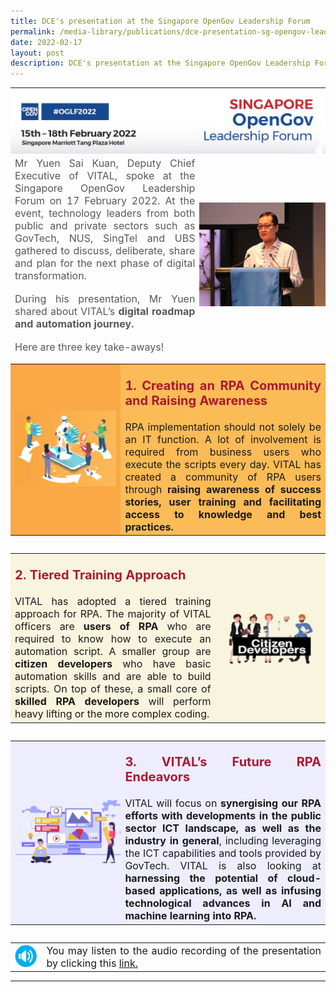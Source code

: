 ```yaml
---
title: DCE's presentation at the Singapore OpenGov Leadership Forum
permalink: /media-library/publications/dce-presentation-sg-opengov-leadership-forum
date: 2022-02-17
layout: post
description: DCE's presentation at the Singapore OpenGov Leadership Forum
---
```

<table style="border: 0px;padding:0px;" width="100%" height="100%">	
	<tr style="border: 0px;padding:0px;">
		<td colspan = "2" style="border: 0px;padding:0px;vertical-align: middle;text-align: center;">
			<img src="/images/Media/OpenGovHeader.png"  /> 
		</td>
	</tr>
	<tr style="border: 0px; padding:0px;" >
		<td width="60%">
			<div style="font-size:16px;text-align:justify;color:#585858">   
				Mr Yuen Sai Kuan, Deputy Chief Executive of VITAL, spoke at the Singapore OpenGov Leadership Forum on 17 February 2022. At the event, technology leaders from both public and private sectors such as GovTech, NUS, SingTel and UBS gathered to discuss, deliberate, share and plan for the next phase of digital transformation. 
			</div>
			<br>			
			<div style="font-size:16px;text-align:justify;color:#585858">   
				During his presentation, Mr Yuen shared about VITAL’s <b>digital roadmap and automation journey.</b>
				</div>
			<br>			
			<div style="font-size:16px;text-align:justify;color:#585858">   
				Here are three key take-aways!
				</div>
		</td>	
		<td style="border: 0px; padding:0px;" >
			<img src="/images/Media/OpenGovImage1.png"  /> 
		</td>
	</tr>
	<tr style="border: 0px; padding:0px;">
		<td colspan="2" style="border: 0px; padding:0px;">
			<table style="border: 0;padding:0px;">	
				<tr style="border: 0px; padding:0px;">
				<td style="border: 0px;vertical-align: middle;background-color:#faa946" width="35%" >
					<img src="/images/Media/OpenGovImage2.png"/> 
			</td>
		<td style="border: 0px;vertical-align: middle;background-color:#fbbb56" >
			<p style="font-size:20px;text-align:justify;color:#a91932;">	
				<b>1. Creating an RPA Community and Raising Awareness</b>
			</p>
			<div style="font-size:16px;text-align:justify;">
				RPA implementation should not solely be an IT function. A lot of involvement is required from business users who execute the scripts every day. VITAL has created a community of RPA users through <b>raising awareness of success stories, user training and facilitating access to knowledge and best practices.</b>
				</div>
		</td>
	</tr>
</table>
	</td>
	</tr>	
		<tr style="border: 0; padding:0px;">
		<td colspan="2" style="border: 0; padding:0px;">
			<table style="border: 0;padding:0px;">	
				<tr style="border: 0px; padding:0px;">				
		<td style="border: 0px;vertical-align: middle;background-color:#f9f4de" >
			<p style="font-size:20px;text-align:justify;color:#a91932;">	
				<b>2. Tiered Training Approach</b>
			</p>
			<div style="font-size:16px;text-align:justify;">
				   VITAL has adopted a tiered training approach for RPA. The majority of VITAL officers are <b>users of RPA</b> who are required to know how to execute an automation script. A smaller group are <b>citizen developers</b> who have basic automation skills and are able to build scripts. On top of these, a small core of <b>skilled RPA developers</b> will perform heavy lifting or the more complex coding.
				</div>
		</td>
		<td style="border: 0px; padding:0px;vertical-align: middle;background-color:#f9f4de" width="35%" >
					<img src="/images/Media/OpenGovImage3.png"/> 
			</td>
	</tr>
</table>
	</td>
	</tr>	
		<tr style="border: 0px; padding:0px;">
		<td colspan="2" style="border: 0px; padding:0px;">
			<table style="border: 0;padding:0px;">	
				<tr style="border: 0px; padding:0px;">
				<td style="border: 0px; padding:0px;background-color:#eeedfd;vertical-align: middle;" width= "35%" height="100%">
					<img src="/images/Media/OpenGovImage4.png" /> 
			</td>
		<td style="border: 0px;vertical-align: middle;background-color:#eeedfd" >
			<p style="font-size:20px;text-align:justify;color:#a91932;">	
				<b>3. VITAL’s Future RPA Endeavors</b>
			</p>
			<div style="font-size:16px;text-align:justify;">
				VITAL will focus on <b>synergising our RPA efforts with developments in the public sector ICT landscape, as well as the industry in general</b>, including leveraging the ICT capabilities and tools provided by GovTech. VITAL is also looking at <b>harnessing the potential of cloud-based applications, as well as infusing technological advances in AI and machine learning into RPA.</b>  
				</div>
		</td>
	</tr>
</table>
	</td>
	</tr>	
	<tr style="border: 0px;padding:0px;">
		<td colspan = "2" style="border: 0px;padding:0px;vertical-align: middle;text-align: center;">
			<table style="border: 0;padding:0px;" width="100%" height="100%">	
				<tr style="border: 0px; padding:0px;">
				<td width="10%">
					<img src="/images/Media/OpenGovImage5.png" /> 
		</td>
		<td style="border: 0px;vertical-align: middle;" >
			<div style="font-size:16px;text-align:Justify;">  
			You may listen to the audio recording of the presentation by clicking this <a href="/media-library/videos/dce-presentation-singapore-opengov-leadership-forum">link.</a></div>
		</td>
	</tr>
</table>  			
		</td>
	</tr>
	</table>